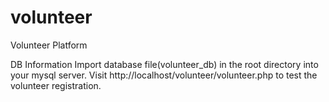 # volunteer
Volunteer Platform

DB Information
Import database file(volunteer_db) in the root directory into your mysql server. 
Visit http://localhost/volunteer/volunteer.php to test the volunteer registration.

